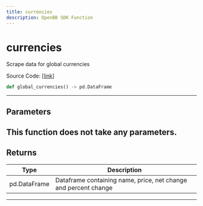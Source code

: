 ```yaml
---
title: currencies
description: OpenBB SDK Function
---
```


# currencies

Scrape data for global currencies

Source Code: [[link](https://github.com/OpenBB-finance/OpenBBTerminal/tree/main/openbb_terminal/economy/wsj_model.py#L242)]
```python
def global_currencies() -> pd.DataFrame
```
---
## Parameters
This function does not take any parameters.
---
## Returns
| Type | Description |
| ---- | ----------- |
| pd.DataFrame | Dataframe containing name, price, net change and percent change |
---
